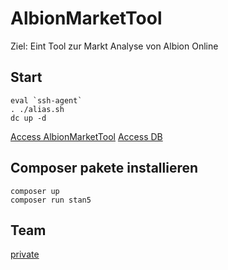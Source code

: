 # AlbionMarketTool

Ziel: Eint Tool zur Markt Analyse von Albion Online

## Start
```shell
eval `ssh-agent`
. ./alias.sh
dc up -d
```

[Access AlbionMarketTool](http://localhost:8080)
[Access DB](http://localhost:8081)

## Composer pakete installieren

```shell
composer up
composer run stan5
```

## Team

[private](https://confluence.mehrkanal.com/#recently-worked)
